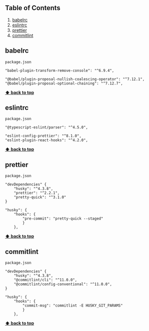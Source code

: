 ## Table of Contents

1. [babelrc](#babelrc)
2. [eslintrc](#eslintrc)
3. [prettier](#prettier)
4. [commitlint](#commitlint)

## babelrc

```
package.json

"babel-plugin-transform-remove-console": "^6.9.4",

"@babel/plugin-proposal-nullish-coalescing-operator": "^7.12.1",
"@babel/plugin-proposal-optional-chaining": "^7.12.7",

```

**[⬆ back to top](#table-of-contents)**

## eslintrc

```
package.json

"@typescript-eslint/parser": "^4.5.0",

"eslint-config-prettier": "^8.1.0",
"eslint-plugin-react-hooks": "^4.2.0",
```

**[⬆ back to top](#table-of-contents)**

## prettier

```
package.json

"devDependencies" {
    "husky": "^4.3.8",
    "prettier": "^2.2.1",
    "pretty-quick": "^3.1.0"
}

"husky": {
	"hooks": {
		"pre-commit": "pretty-quick --staged"
	    }
	},
```

**[⬆ back to top](#table-of-contents)**

## commitlint

```
package.json

"devDependencies" {
    "husky": "^4.3.8",
    "@commitlint/cli": "^11.0.0",
	"@commitlint/config-conventional": "^11.0.0",
}

"husky": {
	"hooks": {
		"commit-msg": "commitlint -E HUSKY_GIT_PARAMS"
	    }
	},
```

**[⬆ back to top](#table-of-contents)**
